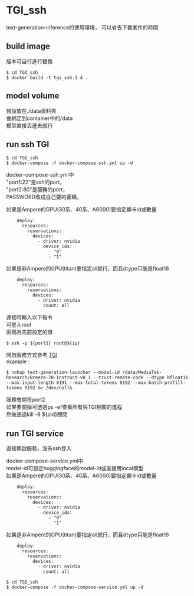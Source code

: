 # TGI_ssh
text-generation-inference的使用環境，
可以省去下載套件的時間
## build image
版本可自行進行替換
```shell=
$ cd TGI_ssh
$ docker build -t tgi_ssh:1.4 .
```
## model volume
預設放在./data資料夾  
會綁定到container中的/data  
模型直接丟進去就行

## run ssh TGI
```shell=
$ cd TGI_ssh
$ docker-compose -f docker-compose-ssh.yml up -d
```
docker-compose-ssh.yml中  
"port1:22"是ssh的port，  
"port2:80"是服務的port，  
PASSWORD改成自己要的密碼，

如果是Ampere的GPU(30系、40系、A6000)要指定顯卡id或數量
```shell=
    deploy:
      resources:
        reservations:
          devices:
            - driver: nvidia
              device_ids:
                - "0"
                - "1"
```
如果是非Ampere的GPU(titan)要指定all就行，而且dtype只能是float16
```shell=
    deploy:
      resources:
        reservations:
          devices:
            - driver: nvidia
              count: all
```

連接時輸入以下指令  
可登入root  
密碼為先前設定的值
```shell=
$ ssh -p ${port1} root@${ip}
```

開啟服務方式參考 [TGI](https://huggingface.co/docs/text-generation-inference/basic_tutorials/using_cli)  
example : 
```shell=
$ nohup text-generation-launcher --model-id /data/MediaTek-Research/Breeze-7B-Instruct-v0_1 --trust-remote-code --dtype bfloat16 --max-input-length 8191 --max-total-tokens 8192 --max-batch-prefill-tokens 8192 &> /dev/null&
```
服務會開在port2  
如果要關掉可透過ps -ef查看所有與TGI相關的進程  
然後透過kill -9 ${pid}關閉

## run TGI service
直接開啟服務，沒有ssh登入  

docker-compose-service.yml中  
model-id可設定huggingface的model-id或直接用local模型  
如果是Ampere的GPU(30系、40系、A6000)要指定顯卡id或數量
```shell=
    deploy:
      resources:
        reservations:
          devices:
            - driver: nvidia
              device_ids:
                - "0"
                - "1"
```
如果是非Ampere的GPU(titan)要指定all就行，而且dtype只能是float16
```shell=
    deploy:
      resources:
        reservations:
          devices:
            - driver: nvidia
              count: all
```
```shell=
$ cd TGI_ssh
$ docker-compose -f docker-compose-service.yml up -d
```
